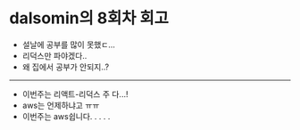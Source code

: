 # dalsomin의 8회차 회고

- 설날에 공부를 많이 못했ㄷ...
- 리덕스만 파야겠다..
- 왜 집에서 공부가 안되지..?

---

- 이번주는 리액트-리덕스 주 다...!
- aws는 언제하냐고 ㅠㅠ
- 이번주는 aws쉽니다. . . . .
